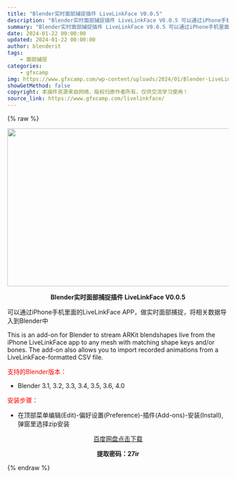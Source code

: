 ```yaml
---
title: "Blender实时面部捕捉插件 LiveLinkFace V0.0.5"
description: "Blender实时面部捕捉插件 LiveLinkFace V0.0.5 可以通过iPhone手机里面的LiveLinkFace APP，做实时面部捕捉，将相关数据导入到Blender中 This is..."
summary: "Blender实时面部捕捉插件 LiveLinkFace V0.0.5 可以通过iPhone手机里面的LiveLinkFace APP，做实时面部捕捉，将相关数据导入到Blender中 This is..."
date: 2024-01-22 00:00:00
updated: 2024-01-22 00:00:00
author: blenderit
tags: 
    - 面部捕捉
categories:
    - gfxcamp
img: https://www.gfxcamp.com/wp-content/uploads/2024/01/Blender-LiveLinkFace.jpg
showGetMethod: false
copyright: 本插件资源来自网络，版权归原作者所有，仅供交流学习使用！
source_link: https://www.gfxcamp.com/livelinkface/
---
```


{% raw %}
<div><p><img decoding="async" class="aligncenter size-full wp-image-117997" src="https://www.gfxcamp.com/wp-content/uploads/2024/01/Blender-LiveLinkFace.jpg" data-src="https://www.gfxcamp.com/wp-content/uploads/2024/01/Blender-LiveLinkFace.jpg" alt="" width="640" height="360" data-srcset="https://www.gfxcamp.com/wp-content/uploads/2024/01/Blender-LiveLinkFace.jpg 640w, https://www.gfxcamp.com/wp-content/uploads/2024/01/Blender-LiveLinkFace-150x84.jpg 150w" data-sizes="(max-width: 640px) 100vw, 640px"></p><p style="text-align: center;"><strong>Blender实时面部捕捉插件 LiveLinkFace V0.0.5</strong></p><p data-pm-slice="1 1 []">可以通过iPhone手机里面的LiveLinkFace APP，做实时面部捕捉，将相关数据导入到Blender中</p><p data-pm-slice="1 1 []">This is an add-on for Blender to stream ARKit blendshapes live from the iPhone LiveLinkFace app to any mesh with matching shape keys and/or bones. The add-on also allows you to import recorded animations from a LiveLinkFace-formatted CSV file.</p><p style="text-align: left;"><span style="color: #ff0000;">支持的Blender版本：</span></p><ul>
<li style="text-align: left;">Blender 3.1, 3.2, 3.3, 3.4, 3.5, 3.6, 4.0</li>
</ul><p style="text-align: left;"><span style="color: #ff0000;">安装步骤：</span></p><ul>
<li>在顶部菜单编辑(Edit)-偏好设置(Preference)-插件(Add-ons)-安装(Install),弹窗里选择zip安装</li>
</ul><p style="text-align: center;"><a class="maxbutton-3 maxbutton maxbutton-baidu" target="_blank" rel="noopener" href="https://pan.baidu.com/s/1pwN5k2lHCxZYC5cKypz0pw?pwd=27ir"><span class="mb-text">百度网盘点击下载</span></a></p><p style="text-align: center;"><strong>提取密码：27ir</strong></p></div>
<div style="display: none">gfxcamp</div>
{% endraw %}